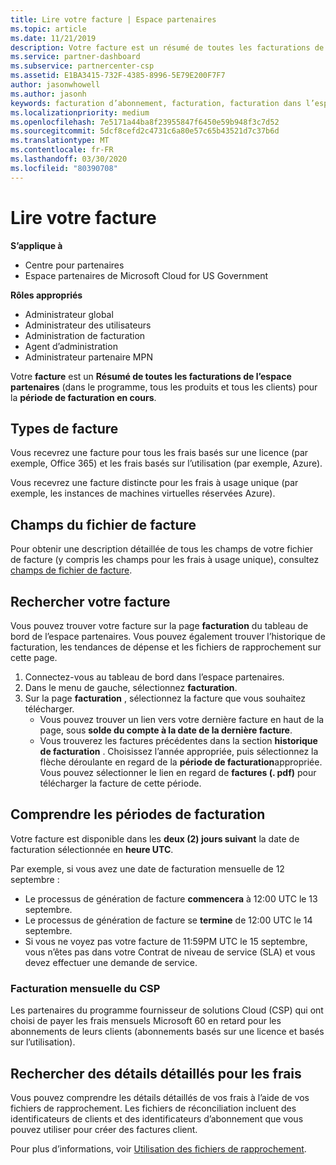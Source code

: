 ```yaml
---
title: Lire votre facture | Espace partenaires
ms.topic: article
ms.date: 11/21/2019
description: Votre facture est un résumé de toutes les facturations de l’espace partenaires (dans le programme, les produits et les clients) pour la période mensuelle en cours.
ms.service: partner-dashboard
ms.subservice: partnercenter-csp
ms.assetid: E1BA3415-732F-4385-8996-5E79E200F7F7
author: jasonwhowell
ms.author: jasonh
keywords: facturation d’abonnement, facturation, facturation dans l’espace partenaires, facturation espace partenaires, lire ma facture, facture, facture de l’espace partenaires, facture Fournisseur de solutions Cloud, où est ma facture ?
ms.localizationpriority: medium
ms.openlocfilehash: 7e5171a44ba8f23955847f6450e59b948f3c7d52
ms.sourcegitcommit: 5dcf8cefd2c4731c6a80e57c65b43521d7c37b6d
ms.translationtype: MT
ms.contentlocale: fr-FR
ms.lasthandoff: 03/30/2020
ms.locfileid: "80390708"
---
```

# <a name="read-your-bill"></a>Lire votre facture

**S’applique à**

- Centre pour partenaires
- Espace partenaires de Microsoft Cloud for US Government

**Rôles appropriés**
-   Administrateur global
-   Administrateur des utilisateurs
-   Administration de facturation
-   Agent d’administration
-   Administrateur partenaire MPN

Votre **facture** est un **Résumé de toutes les facturations de l’espace partenaires** (dans le programme, tous les produits et tous les clients) pour la **période de facturation en cours**.

## <a name="invoice-types"></a>Types de facture

Vous recevrez une facture pour tous les frais basés sur une licence (par exemple, Office 365) et les frais basés sur l’utilisation (par exemple, Azure).

Vous recevrez une facture distincte pour les frais à usage unique (par exemple, les instances de machines virtuelles réservées Azure).

## <a name="invoice-file-fields"></a>Champs du fichier de facture

Pour obtenir une description détaillée de tous les champs de votre fichier de facture (y compris les champs pour les frais à usage unique), consultez [champs de fichier de facture](invoice-file.md).

## <a name="find-your-bill"></a>Rechercher votre facture

Vous pouvez trouver votre facture sur la page **facturation** du tableau de bord de l’espace partenaires. Vous pouvez également trouver l’historique de facturation, les tendances de dépense et les fichiers de rapprochement sur cette page.

1. Connectez-vous au tableau de bord dans l’espace partenaires.
2. Dans le menu de gauche, sélectionnez **facturation**.
3. Sur la page **facturation** , sélectionnez la facture que vous souhaitez télécharger.
    - Vous pouvez trouver un lien vers votre dernière facture en haut de la page, sous **solde du compte à la date de la dernière facture**.
    - Vous trouverez les factures précédentes dans la section **historique de facturation** . Choisissez l’année appropriée, puis sélectionnez la flèche déroulante en regard de la **période de facturation**appropriée. Vous pouvez sélectionner le lien en regard de **factures (. pdf)** pour télécharger la facture de cette période.

## <a name="understand-billing-periods"></a>Comprendre les périodes de facturation

Votre facture est disponible dans les **deux (2) jours suivant** la date de facturation sélectionnée en **heure UTC**.

Par exemple, si vous avez une date de facturation mensuelle de 12 septembre :

- Le processus de génération de facture **commencera** à 12:00 UTC le 13 septembre.
- Le processus de génération de facture se **termine** de 12:00 UTC le 14 septembre.
- Si vous ne voyez pas votre facture de 11:59PM UTC le 15 septembre, vous n’êtes pas dans votre Contrat de niveau de service (SLA) et vous devez effectuer une demande de service.

### <a name="csp-monthly-billing"></a>Facturation mensuelle du CSP

Les partenaires du programme fournisseur de solutions Cloud (CSP) qui ont choisi de payer les frais mensuels Microsoft 60 en retard pour les abonnements de leurs clients (abonnements basés sur une licence et basés sur l’utilisation).

## <a name="find-itemized-details-for-charges"></a>Rechercher des détails détaillés pour les frais

Vous pouvez comprendre les détails détaillés de vos frais à l’aide de vos fichiers de rapprochement. Les fichiers de réconciliation incluent des identificateurs de clients et des identificateurs d’abonnement que vous pouvez utiliser pour créer des factures client.

Pour plus d’informations, voir [Utilisation des fichiers de rapprochement](use-the-reconciliation-files.md).
